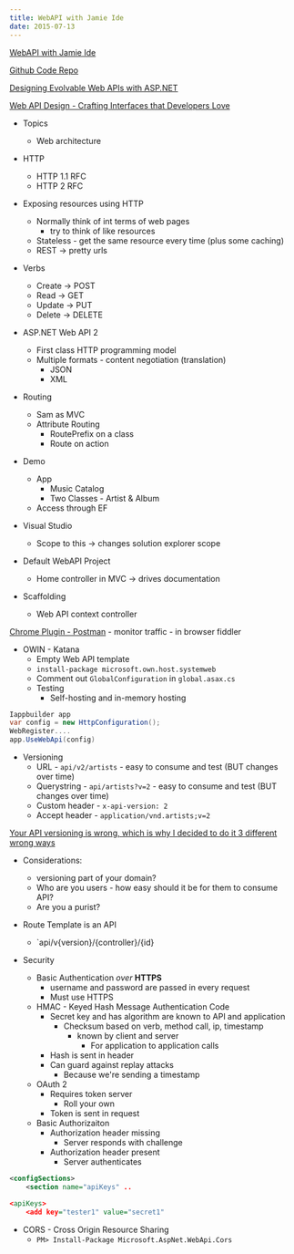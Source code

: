 ```yaml
---
title: WebAPI with Jamie Ide
date: 2015-07-13
---
```


[WebAPI with Jamie Ide](http://www.meetup.com/VTCode/events/223475194/)

[Github Code Repo](https://github.com/jamieide/StacksOfWax)

[Designing Evolvable Web APIs with ASP.NET](http://chimera.labs.oreilly.com/books/1234000001708/index.html)

[Web API Design - Crafting Interfaces that Developers Love](http://apigee.com/about/resources/ebooks/web-api-design)


* Topics
	* Web architecture

* HTTP
	* HTTP 1.1 RFC
	* HTTP 2 RFC

* Exposing resources using HTTP
	* Normally think of int terms of web pages
		* try to think of like resources
	* Stateless - get the same resource every time (plus some caching)
	* REST -> pretty urls

* Verbs
	* Create -> POST
	* Read -> GET
	* Update -> PUT
	* Delete -> DELETE

* ASP.NET Web API 2
	* First class HTTP programming model
	* Multiple formats - content negotiation (translation)
		* JSON
		* XML

* Routing
	* Sam as MVC
	* Attribute Routing
		* RoutePrefix on a class
		* Route on action

* Demo
	* App
		* Music Catalog
		* Two Classes - Artist & Album
	* Access through EF

* Visual Studio
	* Scope to this -> changes solution explorer scope

* Default WebAPI Project
	* Home controller in MVC -> drives documentation
* Scaffolding
	* Web API context controller

[Chrome Plugin - Postman](https://chrome.google.com/webstore/detail/postman/fhbjgbiflinjbdggehcddcbncdddomop?hl=en) - monitor traffic - in browser fiddler

* OWIN - Katana
	* Empty Web API template
	* `install-package microsoft.own.host.systemweb`
	* Comment out `GlobalConfiguration` in `global.asax.cs`
	* Testing
		* Self-hosting and in-memory hosting


```cs
Iappbuilder app
var config = new HttpConfiguration();
WebRegister....
app.UseWebApi(config)
```

* Versioning
	* URL - `api/v2/artists` - easy to consume and test (BUT changes over time)
	* Querystring - `api/artists?v=2` - easy to consume and test (BUT changes over time)
	* Custom header - `x-api-version: 2`
	* Accept header - `application/vnd.artists;v=2`

[Your API versioning is wrong, which is why I decided to do it 3 different wrong ways](http://www.troyhunt.com/2014/02/your-api-versioning-is-wrong-which-is.html)

* Considerations:
	* versioning part of your domain?
	* Who are you users - how easy should it be for them to consume API?
	* Are you a purist?

* Route Template is an API
	* `api/v{version}/{controller}/{id}

* Security
	* Basic Authentication *over* **HTTPS**
		* username and password are passed in every request
		* Must use HTTPS
	* HMAC - Keyed Hash Message Authentication Code
		* Secret key and has algorithm are known to API and application
			* Checksum based on verb, method call, ip, timestamp
				* known by client and server
					* For application to application calls
		* Hash is sent in header
		* Can guard against replay attacks
			* Because we're sending a timestamp
	* OAuth 2
		* Requires token server
			* Roll your own
		* Token  is sent in request
	* Basic Authorizaiton
		* Authorization header missing
			* Server responds with challenge
		* Authorization header present
			* Server authenticates

```xml
<configSections>
	<section name="apiKeys" ..

<apiKeys>
	<add key="tester1" value="secret1"
```


* CORS - Cross Origin Resource Sharing
	* `PM> Install-Package Microsoft.AspNet.WebApi.Cors`

